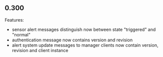 ## 0.300

Features:

* sensor alert messages distinguish now between state "triggered" and "normal"
* authentication message now contains version and revision
* alert system update messages to manager clients now contain version, revision and client instance